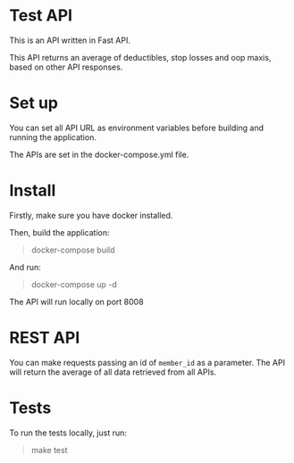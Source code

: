 # Test API

This is an API written in Fast API.

This API returns an average of deductibles, stop losses and oop maxis, based on other API responses.

# Set up

You can set all API URL as environment variables before building and running the application.

The APIs are set in the docker-compose.yml file.

# Install

Firstly, make sure you have docker installed.

Then, build the application:

> docker-compose build

And run:

> docker-compose up -d

The API will run locally on port 8008

# REST API

You can make requests passing an id of `member_id` as a parameter. The API will return the average of all data retrieved from all APIs.

# Tests

To run the tests locally, just run:

> make test